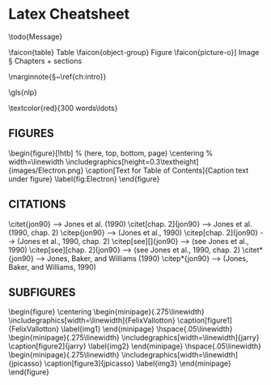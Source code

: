 # Latex Cheatsheet

\todo{Message}

\faicon{table} Table
\faicon{object-group} Figure
\faicon{picture-o}] Image
§ Chapters + sections

\marginnote{§~\ref{ch:intro}}

\gls{nlp}

\textcolor{red}{300 words\ldots}


## FIGURES
\begin{figure}[!htb] % (here, top, bottom, page)
\centering % width=\linewidth
\includegraphics[height=0.3\textheight]{images/Electron.png}
\caption[Text for Table of Contents]{Caption text under figure}
\label{fig:Electron}
\end{figure}


## CITATIONS
\citet{jon90}	               -->    	Jones et al. (1990)
\citet[chap. 2]{jon90}	     -->    	Jones et al. (1990, chap. 2)
\citep{jon90}	               -->    	(Jones et al., 1990)
\citep[chap. 2]{jon90}	     -->    	(Jones et al., 1990, chap. 2)
\citep[see][]{jon90}	       -->    	(see Jones et al., 1990)
\citep[see][chap. 2]{jon90}	 -->    	(see Jones et al., 1990, chap. 2)
\citet*{jon90}	             -->    	Jones, Baker, and Williams (1990)
\citep*{jon90}	             -->    	(Jones, Baker, and Williams, 1990)


## SUBFIGURES
\begin{figure}
\centering
\begin{minipage}{.275\linewidth}
  \includegraphics[width=\linewidth]{FelixVallotton}
  \caption[figure1]{FelixVallotton}
\label{img1}
\end{minipage}
\hspace{.05\linewidth}
\begin{minipage}{.275\linewidth}
  \includegraphics[width=\linewidth]{jarry}
  \caption[figure2]{jarry}
\label{img2}
\end{minipage}
\hspace{.05\linewidth}
\begin{minipage}{.275\linewidth}
  \includegraphics[width=\linewidth]{jpicasso}
  \caption[figure3]{jpicasso}
\label{img3}
\end{minipage}
\end{figure}
